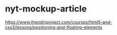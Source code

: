 # nyt-mockup-article
https://www.theodinproject.com/courses/html5-and-css3/lessons/positioning-and-floating-elements
